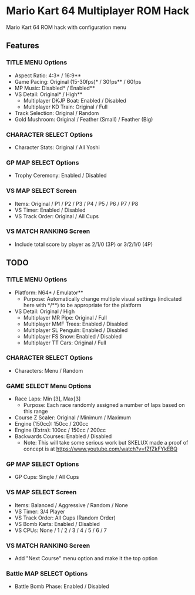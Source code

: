 # Mario Kart 64 Multiplayer ROM Hack
Mario Kart 64 ROM hack with configuration menu

## Features
### TITLE MENU Options
- Aspect Ratio: 4:3* / 16:9**
- Game Pacing: Original (15-30fps)* / 30fps** / 60fps
- MP Music: Disabled* / Enabled**
- VS Detail: Original* / High**
  - Multiplayer DKJP Boat: Enabled / Disabled
  - Multiplayer KD Train: Original / Full
- Track Selection: Original / Random
- Gold Mushroom: Original / Feather (Small) / Feather (Big)

### CHARACTER SELECT Options
- Character Stats: Original / All Yoshi

### GP MAP SELECT Options
- Trophy Ceremony: Enabled / Disabled

### VS MAP SELECT Screen
- Items: Original / P1 / P2 / P3 / P4 / P5 / P6 / P7 / P8
- VS Timer: Enabled / Disabled
- VS Track Order: Original / All Cups

### VS MATCH RANKING Screen
- Include total score by player as 2/1/0 (3P) or 3/2/1/0 (4P)

## TODO
### TITLE MENU Options
- Platform: N64* / Emulator**
	- Purpose: Automatically change multiple visual settings (indicated here with */**) to be appropriate for the platform
- VS Detail: Original / High
  - Multiplayer MR Pipe: Original / Full
  - Multiplayer MMF Trees: Enabled / Disabled
  - Multiplayer SL Penguin: Enabled / Disabled
  - Multiplayer FS Snow: Enabled / Disabled
  - Multiplayer TT Cars: Original / Full

### CHARACTER SELECT Options
- Characters: Menu / Random

### GAME SELECT Menu Options
- Race Laps: Min [3], Max[3]
	- Purpose: Each race randomly assigned a number of laps based on this range
- Course Z Scaler: Original / Minimum / Maximum
- Engine (150cc): 150cc / 200cc
- Engine (Extra): 100cc / 150cc / 200cc
- Backwards Courses: Enabled / Disabled
	- Note: This will take some serious work but SKELUX made a proof of concept is at https://www.youtube.com/watch?v=fZfZkFYkEBQ

### GP MAP SELECT Options
- GP Cups: Single / All Cups

### VS MAP SELECT Screen
- Items: Balanced / Aggressive / Random / None
- VS Timer: 3/4 Player
- VS Track Order: All Cups (Random Order)
- VS Bomb Karts: Enabled / Disabled
- VS CPUs: None / 1 / 2 / 3 / 4 / 5 / 6 / 7

### VS MATCH RANKING Screen
- Add "Next Course" menu option and make it the top option

### Battle MAP SELECT Options
- Battle Bomb Phase: Enabled / Disabled
